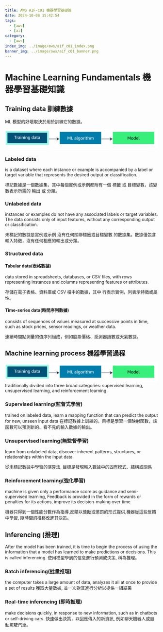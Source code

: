 ```yaml
---
title: AWS AIF-C01 機器學習基礎篇
date: 2024-10-08 15:42:54
tags:
  - [aws]
  - [ai]
category:
  - [aws]
index_img: ../image/aws/aif_c01_index.png
banner_img: ../image/aws/aif_c01_banner.png
---
```

# Machine Learning Fundamentals <span class="label label-info">機器學習基礎知識</span>

## Training data <span class="label label-warning">訓練數據</span>

<p class="note note-danger">ML 模型的好壞取決於用於訓練它的數據。</p>

![Training data訓練數據](../image/data_training.png)

### Labeled data
is a dataset where each instance or example is accompanied by a <span class="label label-success">label</span> or <span class="label label-default">target</span> variable that represents the desired <span class="label label-info">output</span> or <span class="label label-primary">classification</span>.

標記數據是一個數據集，其中每個實例或示例都附有一個 <span class="label label-success">標籤</span> 或 <span class="label label-default">目標變數</span>，該變數表示所需的 <span class="label label-info">輸出</span> 或 <span class="label label-primary">分類</span>。

### Unlabeled data
instances or examples <span class="label label-danger">do not have any associated labels or target</span> variables. The data consists only of input features, without any corresponding output or classification.

未標記的數據是實例或示例 <span class="label label-danger">沒有任何關聯標籤或目標變數</span> 的數據集。數據僅包含輸入特徵，沒有任何相應的輸出或分類。

### Structured data

#### Tabular data(表格數據)
data stored in spreadsheets, databases, or CSV files, with rows representing instances and columns representing <span class="label label-info">features</span> or <span class="label label-success">attributes</span>.

存儲在電子表格、資料庫或 CSV 檔中的數據，其中 <span class="label label-info">行表示實例</span>，<span class="label label-success">列表示特徵或屬性</span>。

#### Time-series data(時間序列數據)
<span class="label label-warning">consists of sequences of values</span> measured at successive points in time, such as stock prices, sensor readings, or weather data.

<span class="label label-warning">連續時間點測量的值</span>序列組成，例如股票價格、感測器讀數或天氣數據。

## Machine learning process <span class="label label-info">機器學習過程</span>

![Training data 機器學習過程](../image/machine_learning_process.png)
traditionally divided into three broad categories: supervised learning, unsupervised learning, and reinforcement learning.

### Supervised learning(監督式學習)
trained on <span class="label label-success">labeled data</span>, learn a mapping function that can <span class="label label-primary">predict the output for new, unseen input data</span>
在<span class="label label-success">標記數據</span>上訓練的。目標是學習一個映射函數，該函數可以<span class="label label-primary">預測新的、看不見的輸入數據的輸出</span>。

### Unsupervised learning(無監督學習)
learn from <span class="label label-warning">unlabeled data</span>, discover inherent patterns, structures, or relationships within the input data

從<span class="label label-warning">未標記數據</span>中學習的演算法, 目標是發現輸入數據中的固有模式、結構或關係

### Reinforcement learning(強化學習)

machine is given only a performance score as guidance and semi-supervised learning, <span class="label label-success">Feedback is provided in the form of rewards or penalties</span> for its actions, improve its decision-making over time

機器只得到一個性能分數作為指導,<span class="label label-success">反饋以獎勵或懲罰的形式</span>提供,機器從這些反饋中學習, 隨時間的推移改進其決策。

## Inferencing (推理)

After the model has been trained, it is time to begin the process of using the information that a model has learned to make predictions or decisions. This is called inferencing.
使用模型學到的信息進行預測或決策, 稱為推理。

### Batch inferencing(批量推理)
the computer takes a large amount of data, <span class="label label-warning">analyzes it all at once</span> to provide a set of results 獲取大量數據, 並<span class="label label-warning">一次對其進行分析</span>以提供一組結果

### Real-time inferencing (即時推理)
make decisions quickly, <span class="label label-success">in response to new information</span>, such as in chatbots or self-driving cars. 快速做出決策，以<span class="label label-success">回應傳入的新資訊</span>, 例如聊天機器人或自動駕駛汽車。